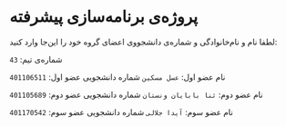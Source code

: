# پروژه‌ی برنامه‌سازی پیشرفته
لطفا نام و نام‌خانوادگی و شماره‌ی دانشجووی اعضای گروه خود را این‌جا وارد کنید:

شماره‌ی تیم: `43`

نام عضو اول: `عسل مسکین`
شماره دانشجویی عضو اول: `401106511`

نام عضو دوم: `ثنا بابایان ونستان`
شماره دانشجویی عضو دوم: `401105689`

نام عضو سوم: `آیدا جلالی`
شماره دانشجویی عضو سوم: `401170542`

